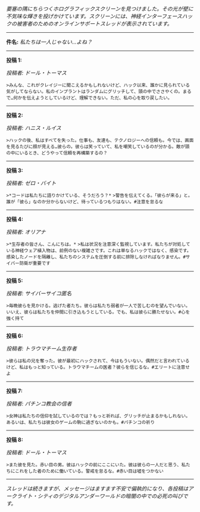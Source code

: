 _要塞の隅にちらつくホログラフィックスクリーンを見つけました。その光が壁に不気味な輝きを投げかけています。スクリーンには、神経インターフェースハックの被害者のためのオンラインサポートスレッドが表示されています。_

---

**件名:** _私たちは一人じゃない…よね？_

---

**投稿 1:**

_投稿者: ドール・トーマス_

`>みんな、これがクレイジーに聞こえるかもしれないけど、ハック以来、誰かに見られている気がしてならない。私のインプラントはランダムにグリッチして、頭の中でささやくの。まるで…何かを伝えようとしているけど、理解できない。ただ、私の心を取り戻したい。`

---

**投稿 2:**

_投稿者: ハニス・ルイス_

`>ハックの後、私はすべてを失った。仕事も、友達も、テクノロジーへの信頼も。今では、画面を見るたびに顔が見える…彼らの。彼らは笑っていて、私を嘲笑しているのが分かる。敵が頭の中にいるとき、どうやって信頼を再構築するの？`

---

**投稿 3:**

_投稿者: ゼロ・バイト_

`>*コードは私たちに語りかけている、そうだろう？*`
`>警告を伝えてくる。「彼らが来る」と。誰が「彼ら」なのか分からないけど、待っているつもりはない。#注意を怠るな`

---

**投稿 4:**

_投稿者: オリアナ_

`>*生存者の皆さん、こんにちは。*`
`>私は状況を注意深く監視しています。私たちが対処している神経ウェア植入物は、前例のない複雑さです。これは単なるハックではなく、感染です。感染したノードを隔離し、私たちのシステムを圧倒する前に排除しなければなりません。#サイバー防衛が重要です`

---

**投稿 5:**

_投稿者: サイバーサイコ匿名_

`>毎晩彼らを見かける。逃げた者たち。彼らは私たち弱者が一人で苦しむのを望んでいない。いいえ、彼らは私たちを仲間に引き込もうとしている。でも、私は彼らに勝たせない。#心を強く持て`

---

**投稿 6:**

_投稿者: トラウマチーム生存者_

`>彼らは私の兄を奪った。彼が最初にハックされて、今はもういない。偶然だと言われているけど、私はもっと知っている。トラウマチームの医者？彼らを信じるな。#エリートに注意せよ`

---

**投稿 7:**

_投稿者: パチンコ教会の信者_

`>女神は私たちの信仰を試しているのでは？もっと祈れば、グリッチが止まるかもしれない。あるいは、私たちは彼女のゲームの駒に過ぎないのかも。#パチンコの祈り`

---

**投稿 8:**

_投稿者: ドール・トーマス_

`>また彼を見た。赤い目の男。彼はハックの前にここにいた。彼は彼らの一人だと思う、私たちにこれをした者のために働いている。警戒を怠るな。#赤い目は嘘をつかない`

---

_スレッドは続きますが、メッセージはますます不安で偏執的になり、各投稿はアークライト・シティのデジタルアンダーワールドの暗闇の中での必死の叫びです。_
